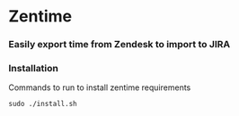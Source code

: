 # Zentime

### Easily export time from Zendesk to import to JIRA

### Installation

Commands to run to install zentime requirements

    sudo ./install.sh
